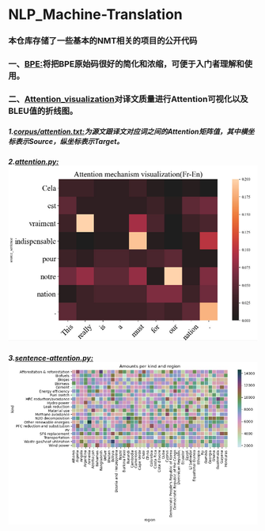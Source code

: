 # NLP_Machine-Translation
### 本仓库存储了一些基本的NMT相关的项目的公开代码
### 一、[BPE:](https://github.com/Shajiu/NLP_Machine-Translation/tree/master/BPE)将把BPE原始码很好的简化和浓缩，可便于入门者理解和使用。
### 二、[Attention_visualization](https://github.com/Shajiu/NLP_Machine-Translation/tree/master/Attention_visualization)对译文质量进行Attention可视化以及BLEU值的折线图。
##### 1.[corpus/attention.txt:](https://github.com/Shajiu/NLP_Machine-Translation/blob/master/Attention_visualization/corpus/attention.txt)为源文跟译文对应词之间的Attention矩阵值，其中横坐标表示Source，纵坐标表示Target。
##### 2.[attention.py:](https://github.com/Shajiu/NLP_Machine-Translation/blob/master/Attention_visualization/attention.py)![针对源语言和目标语言画出Attention注意机制图像。](https://github.com/Shajiu/NLP_Machine-Translation/blob/master/Attention_visualization/Fr-En.jpg)
##### 3.[sentence-attention.py:](https://github.com/Shajiu/NLP_Machine-Translation/blob/master/Attention_visualization/sentence-attention.py)![Attention](https://github.com/Shajiu/NLP_Machine-Translation/blob/master/Attention_visualization/sns_heatmap_normal.jpg)
